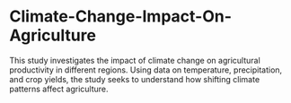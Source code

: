 # Climate-Change-Impact-On-Agriculture
This study investigates the impact of climate change on agricultural productivity in different regions. Using data on temperature, precipitation, and crop yields, the study seeks to understand how shifting climate patterns affect agriculture.
